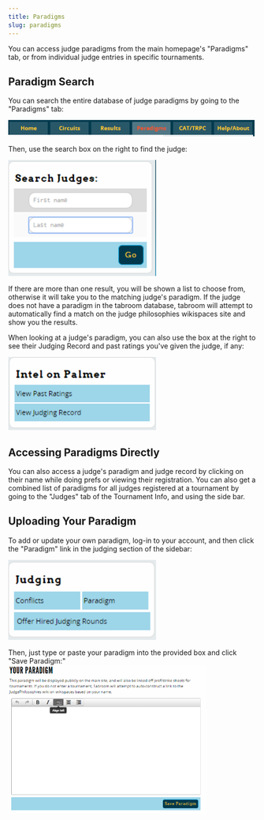 ```yaml
---
title: Paradigms
slug: paradigms
---
```


You can access judge paradigms from the main homepage's "Paradigms" tab,
or from individual judge entries in specific tournaments.

## Paradigm Search

You can search the entire database of judge paradigms by going to the
"Paradigms" tab:

<img src="/screenshots/index_index_paradigmstab.png"
title="index_index_paradigmstab.png" width="500" />

Then, use the search box on the right to find the judge:

<img src="/screenshots/index_paradigm_search.png" title="index_paradigm_search.png"
width="300" />

If there are more than one result, you will be shown a list to choose
from, otherwise it will take you to the matching judge's paradigm. If
the judge does not have a paradigm in the tabroom database, tabroom will
attempt to automatically find a match on the judge philosophies
wikispaces site and show you the results.

When looking at a judge's paradigm, you can also use the box at the
right to see their Judging Record and past ratings you've given the
judge, if any:

<img src="/screenshots/index_paradigm_intel.png" title="index_paradigm_intel.png"
width="300" />

## Accessing Paradigms Directly

You can also access a judge's paradigm and judge record by clicking on
their name while doing prefs or viewing their registration. You can also
get a combined list of paradigms for all judges registered at a
tournament by going to the "Judges" tab of the Tournament Info, and
using the side bar.

## Uploading Your Paradigm

To add or update your own paradigm, log-in to your account, and then
click the "Paradigm" link in the judging section of the sidebar:

<img src="/screenshots/user_setup-judging.png" title="user_setup-judging.png"
width="300" />

Then, just type or paste your paradigm into the provided box and click
"Save Paradigm:"
<img src="/screenshots/user_judge_paradigm.png" title="user_judge_paradigm.png"
width="400" alt="user_judge_paradigm.png" />
